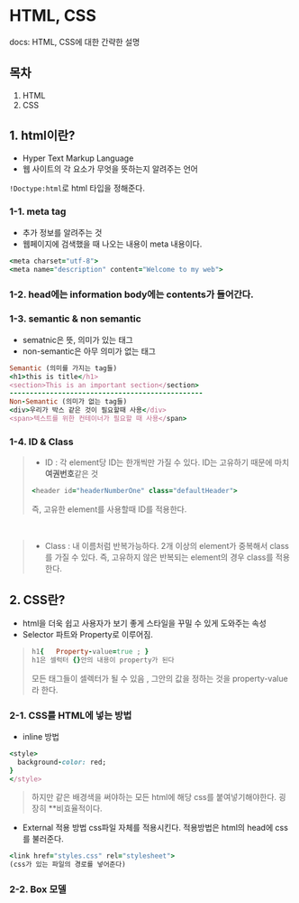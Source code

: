 # HTML, CSS
docs: HTML, CSS에 대한 간략한 설명
## 목차
1. HTML
2. CSS




## 1. html이란?
* Hyper Text Markup Language
* 웹 사이트의 각 요소가 무엇을 뜻하는지 알려주는 언어

```!Doctype:html```로 html 타입을 정해준다.

### 1-1. meta tag 
* 추가 정보를 알려주는 것
* 웹페이지에 검색했을 때 나오는 내용이 meta 내용이다.
```ruby
<meta charset="utf-8">
<meta name="description" content="Welcome to my web">
```
### 1-2. head에는 information body에는 contents가 들어간다.

### 1-3. semantic & non semantic
* sematnic은 뜻, 의미가 있는 태그
* non-semantic은 아무 의미가 없는 태그

```ruby
Semantic (의미를 가지는 tag들)
<h1>this is title</h1>
<section>This is an important section</section>
------------------------------------------------
Non-Semantic (의미가 없는 tag들)
<div>우리가 박스 같은 것이 필요할때 사용</div>
<span>텍스트를 위한 컨테이너가 필요할 때 사용</span>
```
### 1-4. ID & Class
>* ID : 각 element당 ID는 한개씩만 가질 수 있다. ID는 고유하기 때문에 마치 **여권번호**같은 것
>```ruby
><header id="headerNumberOne" class="defaultHeader">
>```
> 즉, 고유한 element를 사용할때 ID를 적용한다.
<br>

>* Class : 내 이름처럼 반복가능하다. 2개 이상의 element가 중복해서 class를 가질 수 있다.
> 즉, 고유하지 않은 반복되는 element의 경우 class를 적용한다.


## 2. CSS란?
* html을 더욱 쉽고 사용자가 보기 좋게 스타일을 꾸밀 수 있게 도와주는 속성
* Selector 파트와 Property로 이루어짐.
>```ruby
>h1{   Property-value=true ; }
> h1은 셀럭터 {}안의 내용이 property가 된다
>```
>모든 태그들이 셀렉터가 될 수 있음 , 그안의 값을 정하는 것을 property-value라 한다.

### 2-1. CSS를 HTML에 넣는 방법
* inline 방법
```ruby
<style>
  background-color: red;
}
</style>
```
>하지만 같은 배경색을 써야하는 모든 html에 해당 css를 붙여넣기해야한다.
>굉장히 **비효율적이다.

* External 적용 방법
css파일 자체를 적용시킨다. 적용방법은 html의 head에 css를 불러준다.
```ruby 
<link href="styles.css" rel="stylesheet">
(css가 있는 파일의 경로를 넣어준다)
```
### 2-2. Box 모델

